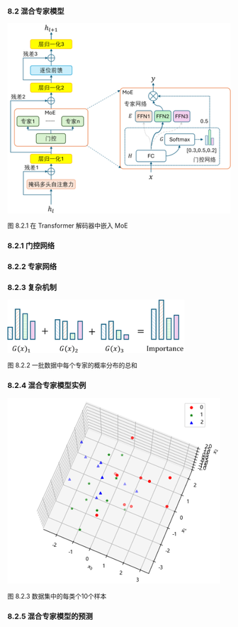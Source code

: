 
### 8.2 混合专家模型

<img src="./img/moe_transformer.png" width=600>

图 8.2.1 在 Transformer 解码器中嵌入 MoE

### 8.2.1 门控网络

### 8.2.2 专家网络

### 8.2.3 复杂机制

<img src="./img/moe_sum.png" width=400>

图 8.2.2 一批数据中每个专家的概率分布的总和


### 8.2.4 混合专家模型实例


<img src="./img/moe_sample.png" width=480>

图 8.2.3 数据集中的每类个10个样本

### 8.2.5 混合专家模型的预测
